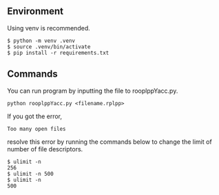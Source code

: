 
## Environment
 Using venv is recommended.
```
$ python -m venv .venv 
$ source .venv/bin/activate
$ pip install -r requirements.txt
```


## Commands

You can run program by inputting the file to rooplppYacc.py.

```
python rooplppYacc.py <filename.rplpp>
```

If you got the error, 

```
Too many open files
```

resolve this error by running the commands below to change the limit of number of file descriptors.

```
$ ulimit -n 
256
$ ulimit -n 500
$ ulimit -n 
500
```

